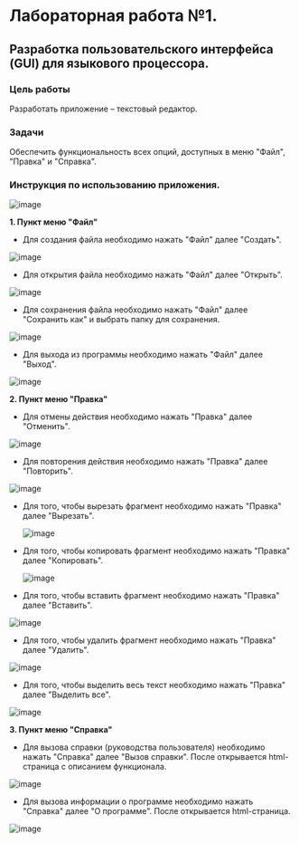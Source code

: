 # Лабораторная работа №1.
## Разработка пользовательского интерфейса (GUI) для языкового процессора.
### Цель работы  
Разработать приложение – текстовый редактор.
### Задачи
Обеспечить функциональность всех опций, доступных в меню "Файл", "Правка" и "Справка".
### Инструкция по использованию приложения.

![image](https://github.com/BowMeow/Compiler-lb/assets/117730315/4c84a022-41db-4512-b936-ec509581590c)

**1. Пункт меню "Файл"**

- Для создания файла необходимо нажать "Файл" далее "Создать".

![image](https://github.com/BowMeow/Compiler-lb/assets/117730315/484a9502-ffc3-42ce-890b-b18ec6d0aec5)

- Для открытия файла необходимо нажать "Файл" далее "Открыть".

![image](https://github.com/BowMeow/Compiler-lb/assets/117730315/c8d568db-a180-4a3e-b540-afd62024529b)

- Для сохранения файла необходимо нажать "Файл" далее "Сохранить как" и выбрать папку для сохранения.

![image](https://github.com/BowMeow/Compiler-lb/assets/117730315/081f41b2-2751-45d9-aef7-6ed3bde48a8e)

- Для выхода из программы необходимо нажать "Файл" далее "Выход".
  
![image](https://github.com/BowMeow/Compiler-lb/assets/117730315/3fc4145c-8c84-417e-98f4-ea28465b5585)

**2. Пункт меню "Правка"**  

- Для отмены действия необходимо нажать "Правка" далее "Отменить".

![image](https://github.com/BowMeow/Compiler-lb/assets/117730315/10b35a03-d08d-40df-82f0-45ef27a69683)

- Для повторения действия необходимо нажать "Правка" далее "Повторить".

![image](https://github.com/BowMeow/Compiler-lb/assets/117730315/3c4310d5-681c-4bff-9f63-2c654ad10345)

- Для того, чтобы вырезать фрагмент необходимо нажать "Правка" далее "Вырезать".

  ![image](https://github.com/BowMeow/Compiler-lb/assets/117730315/c0b28398-cfa1-4a6f-9fa7-612180a5ad1b)

- Для того, чтобы копировать фрагмент необходимо нажать "Правка" далее "Копировать".

  ![image](https://github.com/BowMeow/Compiler-lb/assets/117730315/8690cfa3-b6fa-415b-bb29-15b6e1fb0c70)

- Для того, чтобы вставить фрагмент необходимо нажать "Правка" далее "Вставить".

![image](https://github.com/BowMeow/Compiler-lb/assets/117730315/53f9527d-6c94-4874-9285-569a598db899)

- Для того, чтобы удалить фрагмент необходимо нажать "Правка" далее "Удалить".

![image](https://github.com/BowMeow/Compiler-lb/assets/117730315/a5b65c3d-3eb8-49ac-9a01-4ec671ecd1f5)

- Для того, чтобы выделить весь текст необходимо нажать "Правка" далее "Выделить все".

![image](https://github.com/BowMeow/Compiler-lb/assets/117730315/9bb401f7-d292-4fb9-90e8-7daf976cab99)

**3. Пункт меню "Справка"**

- Для вызова справки (руководства пользователя) необходимо нажать "Справка" далее "Вызов справки". После открывается html-страница с описанием функционала.

![image](https://github.com/BowMeow/Compiler-lb/assets/117730315/e04dffc6-16bb-4449-9003-c7f5df756cd8)


- Для вызова информации о программе необходимо нажать "Справка" далее "О программе". После открывается html-страница.

![image](https://github.com/BowMeow/Compiler-lb/assets/117730315/62864ef6-707d-4c00-86ef-72012ade2af5)

